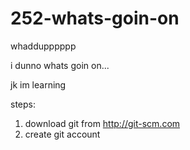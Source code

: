 252-whats-goin-on
=================

whaddupppppp

i dunno whats goin on...

jk im learning

steps:
1. download git from http://git-scm.com
1. create git account